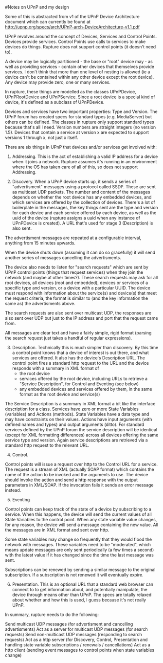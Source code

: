 #Notes on UPnP and my design

Some of this is abstracted from v1 of the UPnP Device Architecture document which can currently be found at http://upnp.org/specs/arch/UPnP-arch-DeviceArchitecture-v1.1.pdf

UPnP revolves around the concept of Devices, Services and Control Points.  Devices provide services.  Control Points use calls to services to make devices do things.  Rupture does not support control points (it doesn't need to).

A device may be logically partitioned - the base or "root" device may - as well as providing services - contain other devices that themselves provide services.  I don't think that more than one level of nesting is allowed (ie a device can't be contained within any other device except the root device).  Any device may provide zero, one or many services.

In rupture, these things are modelled as the classes UPnPDevice, UPnPRootDevice and UPnPService.  Since a root device is a special kind of device, it's defined as a subclass of UPnPDevice.

Devices and services have two important properties: Type and Version.  The UPnP forum has created specs for standard types (e.g. MediaServer) but others can be defined.  The classes in rupture only support standard types because that's all I need.  Version numbers are straight integers (no version 1.5).  Devices that contain a service at version x are expected to support versions 1 through x, not just x itself.

There are six things in UPnP that devices and/or services get involved with:

1.  Addressing.  This is the act of establishing a valid IP address for a device when it joins a network.  Rupture assumes it's running in an environment where the OS has taken care of all of this, so does not support Addressing.

2.  Discovery.  When a UPnP device starts up, it sends a series of "advertisment" messages using a protocol called SSDP.  These are sent as multicast UDP packets.  The number and content of the messages depends on whether the root device has any embedded devices, and which services are offered by the collection of devices.  There's a lot of boilerplate in the messages, the key things sent are the type and version for each device and each service offered by each device, as well as the uuid of the device (rupture assigns a uuid when any instance of UPnPDevice is created).  A URL that's used for stage 3 (Description) is also sent.

The advertisment messages are repeated at a configurable interval, anything from 15 minutes upwards.

When the device shuts down (assuming it can do so gracefully) it will send another series of messages cancelling the advertisments.

The device also needs to listen for "search requests" which are sent by UPnP control points (things that request services) when they join the network (and maybe at other times?).  These search requests may ask for all root devices, all devices (root and embedded), devices or services of a specific type and version, or a device with a particular UUID.  The device must respond with information about the service(s) and device(s) that meet the request criteria, the format is similar to (and the key information the same as) the advertisments above.

The search requests are also sent over multicast UDP, the responses are also sent over UDP but just to the IP address and port that the request came from.

All messages are clear text and have a fairly simple, rigid format (parsing the search request just takes a handful of regular expressions).

3.  Description.  Technically this is much simpler than discovery.  By this time a control point knows that a device of interest is out there, and what services are offered.  It also has the device's Description URL.  The control point fires a standard http request to the URL and the device responds with a summary in XML format of
    - the root device
    - services offered by the root device, including URLs to retrieve a "Service Description", for Control and Eventing (see below)
    - any embedded devices and services offered by them, in the same format as the root device and service(s)
    
  The Service Description is a summary in XML format a bit like the interface description for a class.  Services have zero or more State Variables (variables) and Actions (methods).  State Variables have a data type and may have constraints on their values.  Actions have input arguments (with defined names and types) and output arguments (ditto).  For standard services defined by the UPnP forum the service description will be identical (except for XML formatting differences) across all devices offering the same service type and version.  Again service descriptions are retrieved via a standard http request to the relevant URL.
  
4.  Control.

  Control points will issue a request over http to the Control URL for a service.  The request is a stream of XML (actually SOAP format) which contains the name of the action to be invoked and the arguments to use.  The device should invoke the action and send a http response with the output parameters in XML/SOAP.  If the invocation fails it sends an error message instead.

5.  Eventing

  Control points can keep track of the state of a device by subscribing to a service.  When this happens, the device will send the current values of all State Variables to the control point.  When any state variable value changes, for any reason, the device will send a message containing the new value.  All the messages are in XML format and sent over http.
  
  Some state variables may change so frequently that they would flood the network with messages.  These variables need to be "moderated", which means update messages are only sent periodically (a few times a second) with the latest value if it has changed since the time the last message was sent.
  
  Subscriptions can be renewed by sending a similar message to the original subscription.  If a subscription is not renewed it will eventually expire.

6.  Presentation.  This is an optional URL that a standard web browser can connect to to get information about, and potentially manipulate, the device through means other than UPnP. The specs are totally relaxed about whether and how this is used, I guess because it's not really UPnP.


In summary, rupture needs to do the following:

Send multicast UDP messages (for advertisment and cancelling advertisments)
Act as a server for multicast UDP messages (for search requests)
Send non-multicast UDP messages (responding to search requests)
Act as a http server (for Discovery, Control, Presentation and handling state variable subscriptions / renewals / cancellations)
Act as a http client (sending event messages to control points when state variables change)

